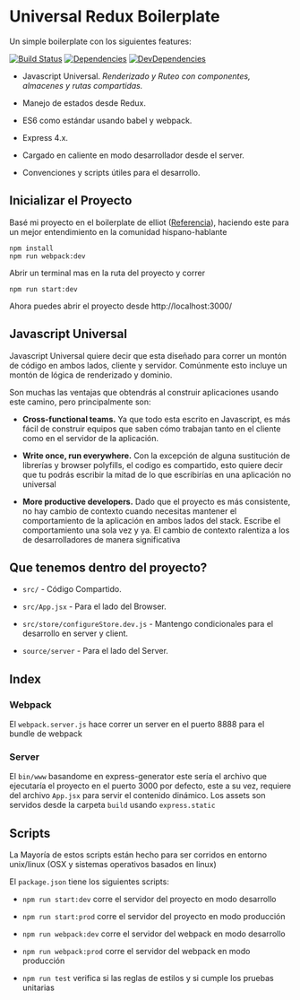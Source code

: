 # Universal Redux Boilerplate

Un simple boilerplate con los siguientes features:

[![Build Status](https://travis-ci.org/ghondar/universal-redux-boilerplate.svg?branch=master)](https://travis-ci.org/ghondar/universal-redux-boilerplate)
[![Dependencies](https://david-dm.org/Ghondar/universal-redux-boilerplate.svg?style=flat-square)](https://david-dm.org/Ghondar/universal-redux-boilerplate)
[![DevDependencies](https://david-dm.org/Ghondar/universal-redux-boilerplate/dev-status.svg?style=flat-square)](https://david-dm.org/Ghondar/universal-redux-boilerplate#info=devDependencies&view=list)

* Javascript Universal. *Renderizado y Ruteo con componentes, almacenes y rutas compartidas.*

* Manejo de estados desde Redux.

* ES6 como estándar usando babel y webpack.

* Express 4.x.

* Cargado en caliente en modo desarrollador desde el server.

* Convenciones y scripts útiles para el desarrollo.

## Inicializar el Proyecto

Basé mi proyecto en el boilerplate de elliot ([Referencia](https://github.com/cloverfield-tools/universal-react-boilerplate)), haciendo este para un mejor entendimiento en la comunidad hispano-hablante

```
npm install
npm run webpack:dev
```

Abrir un terminal mas en la ruta del proyecto y correr

```
npm run start:dev
```

Ahora puedes abrir el proyecto desde http://localhost:3000/

## Javascript Universal

Javascript Universal quiere decir que esta diseñado para correr un montón de código en ambos lados, cliente y servidor. Comúnmente esto incluye un montón de lógica de renderizado y dominio.

Son muchas las ventajas que obtendrás al construir aplicaciones usando este camino, pero principalmente son:

* **Cross-functional teams.** Ya que todo esta escrito en Javascript, es más fácil de construir equipos que saben cómo trabajan tanto en el cliente como en el servidor de la aplicación.

* **Write once, run everywhere.** Con la excepción de alguna sustitución de librerías y browser polyfills, el codigo es compartido, esto quiere decir que tu podrás escribir la mitad de lo que escribirías en una aplicación no universal

* **More productive developers.** Dado que el proyecto es más consistente, no hay cambio de contexto cuando necesitas mantener el comportamiento de la aplicación en ambos lados del stack. Escribe el comportamiento una sola vez y ya. El cambio de contexto ralentiza a los de desarrolladores de manera significativa

## Que tenemos dentro del proyecto?

* `src/`          - Código Compartido.

* `src/App.jsx`   - Para el lado del Browser.

* `src/store/configureStore.dev.js` - Mantengo condicionales para el desarrollo en server y client.

* `source/server` - Para el lado del Server.

## Index

### Webpack

El `webpack.server.js` hace correr un server en el puerto 8888 para el bundle de webpack

### Server

El `bin/www` basandome en express-generator este sería el archivo que ejecutaría el proyecto en el puerto 3000 por defecto, este a su vez, requiere del archivo `App.jsx` para servir el contenido dinámico. Los assets son servidos desde la carpeta `build` usando `express.static`

## Scripts

La Mayoría de estos scripts están hecho para ser corridos en entorno unix/linux (OSX y sistemas operativos basados en linux)

El `package.json` tiene los siguientes scripts:

* `npm run start:dev` corre el servidor del proyecto en modo desarrollo

* `npm run start:prod` corre el servidor del proyecto en modo producción

* `npm run webpack:dev` corre el servidor del webpack en modo desarrollo

* `npm run webpack:prod` corre el servidor del webpack en modo producción

* `npm run test` verifica si las reglas de estilos y si cumple los pruebas unitarias
